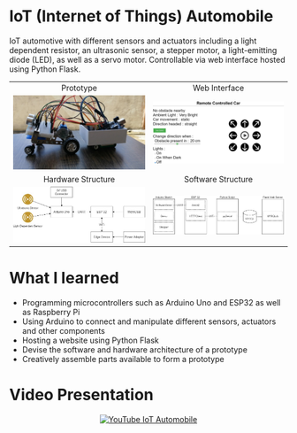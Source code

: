 # IoT (Internet of Things) Automobile
IoT automotive with different sensors and actuators including a light dependent resistor, an ultrasonic sensor, a stepper motor, a light-emitting diode (LED), as well as a servo motor. Controllable via web interface hosted using Python Flask.

<div align="center">
 <table>
  <tr>
   <td align="center">Prototype</td>
   <td align="center">Web Interface</td>
  </tr>
  <tr>
  <td align="center">
   <img src="images/prototype.jpg" width=600>
  </td>
  <td align="center">
   <img src="images/web_interface.jpg" width=600>
  </td>
  </tr>
  <tr>
   <td align="center">Hardware Structure</td>
   <td align="center">Software Structure</td>
  </tr>
  <tr>
  <td align="center">
   <img src="images/hardware_structure.jpg" width=600>
  </td>
  <td align="center">
   <img src="images/software_structure.jpg" width=600>
  </td>
  </tr>
 </table>  
</div>  


 # What I learned
 * Programming microcontrollers such as Arduino Uno and ESP32 as well as Raspberry Pi
 * Using Arduino to connect and manipulate different sensors, actuators and other components
 * Hosting a website using Python Flask
 * Devise the software and hardware architecture of a prototype
 * Creatively assemble parts available to form a prototype

# Video Presentation
<div align="center">
 <a href="https://youtu.be/_WAOMQ1HJWc?feature=shared" target="_blank"><img src="https://img.youtube.com/vi/_WAOMQ1HJWc/hqdefault.jpg" 
 alt="YouTube IoT Automobile"/></a>
</div>
 
